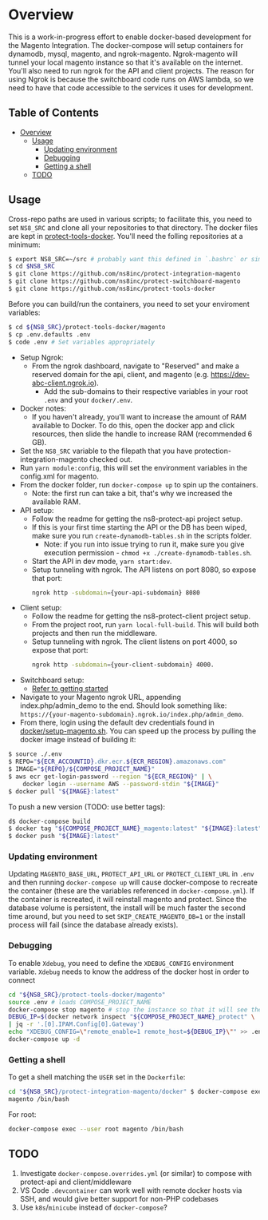 # Overview

This is a work-in-progress effort to enable docker-based development for the
Magento Integration. The docker-compose will setup containers for dynamodb,
mysql, magento, and ngrok-magento. Ngrok-magento will tunnel your local magento
instance so that it's available on the internet. You'll also need to run ngrok
for the API and client projects. The reason for using Ngrok is because the
switchboard code runs on AWS lambda, so we need to have that code accessible to
the services it uses for development.

## Table of Contents

- [Overview](#overview)
  - [Usage](#usage)
    - [Updating environment](#updating-environment)
    - [Debugging](#debugging)
    - [Getting a shell](#getting-a-shell)
  - [TODO](#todo)

## Usage

Cross-repo paths are used in various scripts; to facilitate this, you need to
set `NS8_SRC` and clone all your repositories to that directory.
The docker files are kept in
[protect-tools-docker](https://github.com/ns8inc/protect-tools-docker). You'll
need the folling repositories at a minimum:

```bash
$ export NS8_SRC=~/src # probably want this defined in `.bashrc` or similar
$ cd $NS8_SRC
$ git clone https://github.com/ns8inc/protect-integration-magento
$ git clone https://github.com/ns8inc/protect-switchboard-magento
$ git clone https://github.com/ns8inc/protect-tools-docker
```

Before you can build/run the containers, you need to set your enviroment variables:

```bash
$ cd ${NS8_SRC}/protect-tools-docker/magento
$ cp .env.defaults .env
$ code .env # Set variables appropriately
```

- Setup Ngrok:
  - From the ngrok dashboard, navigate to "Reserved" and make a reserved domain
    for the api, client, and magento (e.g. https://dev-abc-client.ngrok.io).
    - Add the sub-domains to their respective variables in your root `.env` and
      your `docker/.env`.
- Docker notes:
  - If you haven't already, you'll want to increase the amount of RAM available
    to Docker. To do this, open the docker app and click resources, then slide
    the handle to increase RAM (recommended 6 GB).
- Set the `NS8_SRC` variable to the filepath that you have
  protection-integration-magento checked out.
- Run `yarn module:config`, this will set the environment variables in the
  config.xml for magento.
- From the docker folder, run `docker-compose up` to spin up the containers.
  - Note: the first run can take a bit, that's why we increased the available
    RAM.
- API setup:
  - Follow the readme for getting the ns8-protect-api project setup.
  - If this is your first time starting the API or the DB has been wiped, make
    sure you run `create-dynamodb-tables.sh` in the scripts folder.
    - Note: if you run into issue trying to run it, make sure you give execution
      permission - `chmod +x ./create-dynamodb-tables.sh`.
  - Start the API in dev mode, `yarn start:dev`.
  - Setup tunneling with ngrok. The API listens on port 8080, so expose that
    port:
    ```bash
    ngrok http -subdomain={your-api-subdomain} 8080
    ```
- Client setup:
  - Follow the readme for getting the ns8-protect-client project setup.
  - From the project root, run `yarn local-full-build`. This will build both
    projects and then run the middleware.
  - Setup tunneling with ngrok. The client listens on port 4000, so expose that
    port:
    ```bash
    ngrok http -subdomain={your-client-subdomain} 4000.
    ```
- Switchboard setup:
  - [Refer to getting started](getting-started.md)
- Navigate to your Magento ngrok URL, appending index.php/admin_demo to the end.
  Should look something like:
  `https://{your-magento-subdomain}.ngrok.io/index.php/admin_demo`.
- From there, login using the default dev credentials found in
  [docker/setup-magento.sh](../../../../docker/setup-magento.sh). You can speed
  up the process by pulling the docker image instead of building it:

```bash
$ source ./.env
$ REPO="${ECR_ACCOUNTID}.dkr.ecr.${ECR_REGION}.amazonaws.com"
$ IMAGE="${REPO}/${COMPOSE_PROJECT_NAME}"
$ aws ecr get-login-password --region "${ECR_REGION}" | \
    docker login --username AWS --password-stdin "${IMAGE}"
$ docker pull "${IMAGE}:latest"
```

To push a new version (TODO: use better tags):

```bash
d$ docker-compose build
$ docker tag "${COMPOSE_PROJECT_NAME}_magento:latest" "${IMAGE}:latest"
$ docker push "${IMAGE}:latest"
```

### Updating environment

Updating `MAGENTO_BASE_URL`, `PROTECT_API_URL` or `PROTECT_CLIENT_URL` in `.env`
and then running `docker-compose up` will cause docker-compose to recreate the
container (these are the variables referenced in `docker-compose.yml`). If the
container is recreated, it will reinstall magento and protect. Since the
database volume is persistent, the install will be much faster the second time
around, but you need to set `SKIP_CREATE_MAGENTO_DB=1` or the install process
will fail (since the database already exists).

### Debugging

To enable `Xdebug`, you need to define the `XDEBUG_CONFIG` environment variable.
`Xdebug` needs to know the address of the docker host in order to connect

```bash
cd "${NS8_SRC}/protect-tools-docker/magento"
source .env # loads COMPOSE_PROJECT_NAME
docker-compose stop magento # stop the instance so that it will see the new ENV values
DEBUG_IP=$(docker network inspect "${COMPOSE_PROJECT_NAME}_protect" \
| jq -r '.[0].IPAM.Config[0].Gateway')
echo "XDEBUG_CONFIG=\"remote_enable=1 remote_host=${DEBUG_IP}\"" >> .env
docker-compose up -d
```

### Getting a shell

To get a shell matching the `USER` set in the `Dockerfile`:

```bash
cd "${NS8_SRC}/protect-integration-magento/docker" $ docker-compose exec
magento /bin/bash
```

For root:

```bash
docker-compose exec --user root magento /bin/bash
```

## TODO

1. Investigate `docker-compose.overrides.yml` (or similar) to compose with
   protect-api and client/middleware
2. VS Code `.devcontainer` can work well with remote docker hosts via SSH, and
   would give better support for non-PHP codebases
3. Use `k8s`/`minicube` instead of `docker-compose`?
